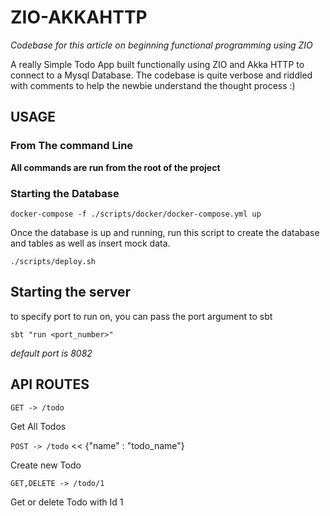 # ZIO-AKKAHTTP

*Codebase for this article on beginning functional programming using ZIO* 

A really Simple Todo App built functionally using ZIO and Akka HTTP to connect to a Mysql Database.
The codebase is quite verbose and riddled with comments to help the newbie understand the thought process :)

## USAGE

### From The command Line
**All commands are run from the root of the project**

### Starting the Database
`docker-compose -f ./scripts/docker/docker-compose.yml up` 

Once the database is up and running, run this script to create the database and tables as well as insert mock data. 

`./scripts/deploy.sh`

## Starting the server 

to specify port to run on, you can pass the port argument to sbt 

`sbt "run <port_number>"`


*default port is 8082*

## API ROUTES
`GET -> /todo`      

Get All Todos


`POST -> /todo`     <<  {"name" : "todo_name"}

Create new Todo


`GET,DELETE -> /todo/1`     

Get or delete Todo with Id 1


